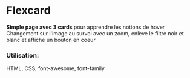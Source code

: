 # Flexcard

**Simple page avec 3 cards** pour apprendre les notions de hover  
Changement sur l'image au survol avec un zoom, enlève le filtre noir et blanc et affiche un bouton en coeur


### Utilisation:
HTML, CSS, font-awesome, font-family
